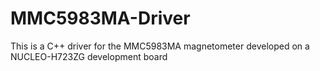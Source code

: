 # MMC5983MA-Driver
This is a C++ driver for the MMC5983MA magnetometer developed on a NUCLEO-H723ZG development board
